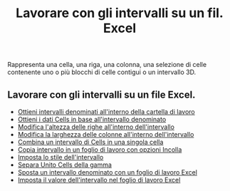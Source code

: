 ﻿---
title: Lavorare con gli intervalli su un fil. Excel
second_title: Aspose.Cells Cloud Documen
linktitle: Suonò
type: docs
url: /it/ranges/
aliases: [/working-with-ranges/]
keywords: Working with ranges on an Excel fil
description: Come lavorare con gli intervalli su un file Excel utilizzando Aspose.Cells Cloud REST API. L'SDK supporta tipi di linguaggi di sviluppo. Includono Android, C#, Go, Java, NodeJS, Perl, PHP, Python, Ruby e swift
weight: 100
---
Rappresenta una cella, una riga, una colonna, una selezione di celle contenente uno o più blocchi di celle contigui o un intervallo 3D.

## Lavorare con gli intervalli su un file Excel.

- [Ottieni intervalli denominati all'interno della cartella di lavoro](/cells/it/get-named-ranges-inside-the-workbook/)
- [Ottieni i dati Cells in base all'intervallo denominato](/cells/it/get-cells-data-based-on-named-range/)
- [Modifica l'altezza delle righe all'interno dell'intervallo](/cells/it/cells/change-heights-of-rows-inside-the-range/)
- [Modifica la larghezza delle colonne all'interno dell'intervallo](/cells/it/change-widths-of-columns-inside-the-range/)
- [Combina un intervallo di Cells in una singola cella](/cells/it/combines-a-range-of-cells-into-a-single-cell/)
- [Copia intervallo in un foglio di lavoro con opzioni Incolla](/cells/it/copy-range-in-a-worksheet-with-paste-options/)
- [Imposta lo stile dell'intervallo](/cells/it/set-the-style-of-the-range/)
- [Separa Unito Cells della gamma](/cells/it/unmerge-merged-cells-of-the-range/)
- [Sposta un intervallo denominato con un foglio di lavoro Excel](/cells/it/move-a-named-ranged-with-a-excel-worksheet/)
- [Imposta il valore dell'intervallo nel foglio di lavoro Excel](/cells/it/ranges/set-value/)
